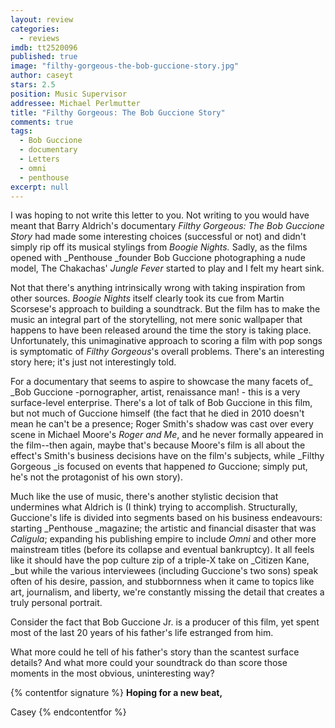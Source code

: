 ```yaml
---
layout: review
categories: 
  - reviews
imdb: tt2520096
published: true
image: "filthy-gorgeous-the-bob-guccione-story.jpg"
author: caseyt
stars: 2.5
position: Music Supervisor
addressee: Michael Perlmutter
title: "Filthy Gorgeous: The Bob Guccione Story"
comments: true
tags: 
  - Bob Guccione
  - documentary
  - Letters
  - omni
  - penthouse
excerpt: null
---
```


I was hoping to not write this letter to you. Not writing to you would have meant that Barry Aldrich's documentary _Filthy Gorgeous: The Bob Guccione Story_ had made some interesting choices (successful or not) and didn't simply rip off its musical stylings from _Boogie Nights._ Sadly, as the films opened with _Penthouse _founder Bob Guccione photographing a nude model, The Chakachas' _Jungle Fever_ started to play and I felt my heart sink.

Not that there's anything intrinsically wrong with taking inspiration from other sources. _Boogie Nights_ itself clearly took its cue from Martin Scorsese's approach to building a soundtrack. But the film has to make the music an integral part of the storytelling, not mere sonic wallpaper that happens to have been released around the time the story is taking place. Unfortunately, this unimaginative approach to scoring a film with pop songs is symptomatic of _Filthy Gorgeous_'s overall problems. There's an interesting story here; it's just not interestingly told.

For a documentary that seems to aspire to showcase the many facets of_ _Bob Guccione -pornographer, artist, renaissance man! - this is a very surface-level enterprise. There's a lot of talk of Bob Guccione in this film, but not much of Guccione himself (the fact that he died in 2010 doesn't mean he can't be a presence; Roger Smith's shadow was cast over every scene in  Michael Moore's _Roger and Me_, and he never formally appeared in the film--then again, maybe that's because Moore's film is all about the effect's Smith's business decisions have on the film's subjects, while _Filthy Gorgeous _is focused on events that happened _to_ Guccione; simply put, he's not the protagonist of his own story).

Much like the use of music, there's another stylistic decision that undermines what Aldrich is (I think) trying to accomplish. Structurally, Guccione's life is divided into segments based on his business endeavours: starting _Penthouse _magazine; the artistic and financial disaster that was _Caligula_; expanding his publishing empire to include _Omni_ and other more mainstream titles (before its collapse and eventual bankruptcy). It all feels like it should have the pop culture zip of a triple-X take on _Citizen Kane, _but while the various interviewees (including Guccione's two sons) speak often of his desire, passion, and stubbornness when it came to topics like art, journalism, and liberty, we're constantly missing the detail that creates a truly personal portrait. 

Consider the fact that Bob Guccione Jr. is a producer of this film, yet spent most of the last 20 years of his father's life estranged from him.

What more could he tell of his father's story than the scantest surface details? And what more could your soundtrack do than score those moments in the most obvious, uninteresting way?

{% contentfor signature %}
**Hoping for a new beat,**

Casey
{% endcontentfor %}
